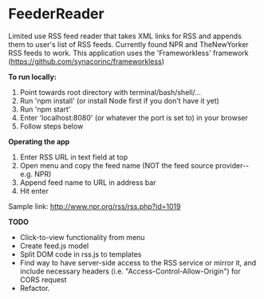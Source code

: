 FeederReader
================

Limited use RSS feed reader that takes XML links for RSS and appends them to user's list of RSS feeds. 
Currently found NPR and TheNewYorker RSS feeds to work. This application uses the 'Frameworkless' framework (https://github.com/synacorinc/frameworkless)

**To run locally:**

1. Point towards root directory with terminal/bash/shell/...
2. Run 'npm install' (or install Node first if you don't have it yet)
3. Run 'npm start'
4. Enter 'localhost:8080' (or whatever the port is set to) in your browser
5. Follow steps below

**Operating the app**

1. Enter RSS URL in text field at top
2. Open menu and copy the feed name (NOT the feed source provider--e.g. NPR)
3. Append feed name to URL in address bar
4. Hit enter

Sample link: http://www.npr.org/rss/rss.php?id=1019

**TODO**
- Click-to-view functionality from menu
- Create feed.js model
- Split DOM code in rss.js to templates
- Find way to have server-side access to the RSS service or mirror it, and include necessary headers (i.e. "Access-Control-Allow-Origin") for CORS request
- Refactor.
